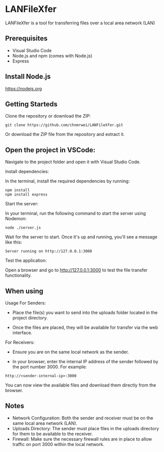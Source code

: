 # LANFileXfer
LANFileXfer is a tool for transferring files over a local area network (LAN)

## Prerequisites
- Visual Studio Code
- Node.js and npm (comes with Node.js)
- Express

## Install Node.js
https://nodejs.org

## Getting Starteds
Clone the repository or download the ZIP:
```shell
git clone https://github.com/chnmrwei/LANFileXfer.git
```
Or download the ZIP file from the repository and extract it.


## Open the project in VSCode:

Navigate to the project folder and open it with Visual Studio Code.

Install dependencies:

In the terminal, install the required dependencies by running:

```shell
npm install
npm install express
```
Start the server:

In your terminal, run the following command to start the server using Nodemon:

```shell
node ./server.js
```
Wait for the server to start. Once it's up and running, you'll see a message like this:


```shell
Server running on http://127.0.0.1:3000
```
Test the application:

Open a browser and go to http://127.0.0.1:3000 to test the file transfer functionality.

## When using

Usage
For Senders:

- Place the file(s) you want to send into the uploads folder located in the project directory.

- Once the files are placed, they will be available for transfer via the web interface.

For Receivers:

- Ensure you are on the same local network as the sender.

- In your browser, enter the internal IP address of the sender followed by the port number 3000. For example:


```shell
http://<sender-internal-ip>:3000
```
You can now view the available files and download them directly from the browser.

## Notes

- Network Configuration: Both the sender and receiver must be on the same local area network (LAN).
- Uploads Directory: The sender must place files in the uploads directory for them to be available to the receiver.
- Firewall: Make sure the necessary firewall rules are in place to allow traffic on port 3000 within the local network.
